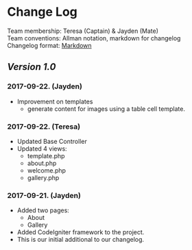 # Change Log

Team membership:  Teresa (Captain) & Jayden (Mate)  
Team conventions: Allman notation, markdown for changelog  
Changelog format: [Markdown](https://github.com/adam-p/markdown-here/wiki/Markdown-Cheatsheet) 

## *Version 1.0*

### 2017-09-22. (Jayden)
- Improvement on templates
  - generate content for images using a table cell template.

### 2017-09-22. (Teresa)
- Updated Base Controller
- Updated 4 views:
  - template.php
  - about.php
  - welcome.php
  - gallery.php

### 2017-09-21. (Jayden)
- Added two pages:
  - About
  - Gallery
- Added CodeIgniter framework to the project.
- This is our initial additional to our changelog.

